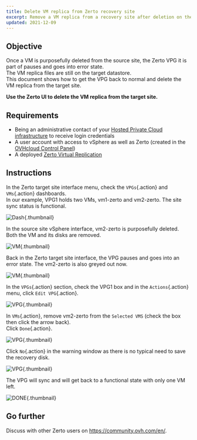 ```yaml
---
title: Delete VM replica from Zerto recovery site
excerpt: Remove a VM replica from a recovery site after deletion on the source site
updated: 2021-12-09
---
```


## Objective

Once a VM is purposefully deleted from the source site, the Zerto VPG it is part of pauses and goes into error state.<br>
The VM replica files are still on the target datastore.<br>
This document shows how to get the VPG back to normal and delete the VM replica from the target site.

**Use the Zerto UI to delete the VM replica from the target site.**

## Requirements 

- Being an administrative contact of your [Hosted Private Cloud infrastructure](https://www.ovhcloud.com/en-sg/enterprise/products/hosted-private-cloud/) to receive login credentials
- A user account with access to vSphere as well as Zerto (created in the [OVHcloud Control Panel](https://ca.ovh.com/auth/?action=gotomanager&from=https://www.ovh.com/sg/&ovhSubsidiary=sg))
- A deployed [Zerto Virtual Replication](zerto_virtual_replication_as_a_service1.)

## Instructions

In the Zerto target site interface menu, check the `VPGs`{.action} and `VMs`{.action} dashboards.<br>
In our example, VPG1 holds two VMs, vm1-zerto and vm2-zerto. The site sync status is functional.

![Dash](en01sync.png){.thumbnail}

In the source site vSphere interface, vm2-zerto is purposefully deleted.<br>
Both the VM and its disks are removed.

![VM](en02vmdelete.png){.thumbnail}

Back in the Zerto target site interface, the VPG pauses and goes into an error state. The vm2-zerto is also greyed out now.

![VM](en03vpgerror.png){.thumbnail}

In the `VPGs`{.action} section, check the VPG1 box and in the `Actions`{.action} menu, click `Edit VPG`{.action}.

![VPG](en04vpgedit.png){.thumbnail}

In `VMs`{.action}, remove vm2-zerto from the `Selected VMS` (check the box then click the arrow back).<br>
Click `Done`{.action}.

![VPG](en05vpgremove.png){.thumbnail}

Click `No`{.action} in the warning window as there is no typical need to save the recovery disk.

![VPG](en06warning.png){.thumbnail}

The VPG will sync and will get back to a functional state with only one VM left.

![DONE](en07green.png){.thumbnail}

## Go further 

Discuss with other Zerto users on <https://community.ovh.com/en/>.
